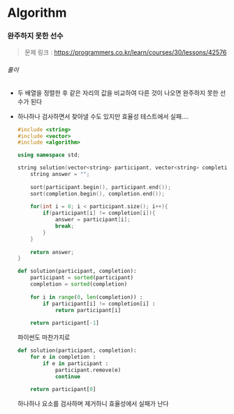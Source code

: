 # Algorithm

### 완주하지 못한 선수

> 문제 링크 : https://programmers.co.kr/learn/courses/30/lessons/42576



###### 풀이

* 두 배열을 정렬한 후 같은 자리의 값을 비교하여 다른 것이 나오면 완주하지 못한 선수가 된다

* 하나하나 검사하면서 찾아낼 수도 있지만 효율성 테스트에서 실패....

  ```c++
  #include <string>
  #include <vector>
  #include <algorithm>
  
  using namespace std;
  
  string solution(vector<string> participant, vector<string> completion) {
      string answer = "";
      
      sort(participant.begin(), participant.end());
      sort(completion.begin(), completion.end());
      
      for(int i = 0; i < participant.size(); i++){
          if(participant[i] != completion[i]){
              answer = participant[i];
              break;
          }
      }
       
      return answer;
  }
  ```

  

  ```python
  def solution(participant, completion):
      participant = sorted(participant)
      completion = sorted(completion)
      
      for i in range(0, len(completion)) :
          if participant[i] != completion[i] :
              return participant[i]
      
      return participant[-1]
  ```
  
  파이썬도 마찬가지로 
  
  ```python
  def solution(participant, completion):
      for e in completion :
          if e in participant :
              participant.remove(e)
              continue
      
      return participant[0]
  ```
  
  하나하나 요소를 검사하며 제거하니 효율성에서 실패가 난다